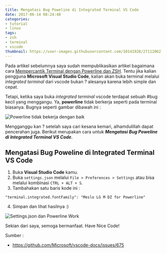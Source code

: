 ```yaml
---
title: Mengatasi Bug Poweline di Integrated Terminal VS Code
date: 2017-06-14 08:24:48
categories:
- tutorial
- linux
tags:
- zsh
- terminal
- vscode
thumbnail: https://user-images.githubusercontent.com/10141928/27112062-aa809f4a-50de-11e7-81d5-605fe57b7b4f.png
---
```

Pada artikel sebelumnya saya sudah mempublikasikan artikel bagaimana cara [Mempercantik Terminal dengan Powerline dan ZSH](https://idindrakusuma.github.io/2017/06/14/Mempercantik-Terminal-dengan-Powerline-dan-ZSH/). Tentu jika kalian pengguna **Microsoft Visual Studio Code**, kalian akan buka terminal melalui _integrated terminal_ dari vscode bukan ? alesanya karena lebih simple dan cepat. <!--more-->

Tetapi, ketika saya buka _integrated terminal_ vscode terdapat sebuah #bug kecil yang menggangu. Ya, **powerline** tidak berkerja seperti pada terminal biasanya. Bugnya seperti gambar dibawah ini :

![Powerline tidak bekerja dengan baik](https://user-images.githubusercontent.com/10141928/27112063-aa82d530-50de-11e7-9fb2-a89b9eabfb6c.png)

Mengganggu kan ? setelah saya cari kesana kemari, alhamdulillah dapat pencerahan juga. Berikut merupakan cara untuk _**Mengatasi Bug Poweline di Integrated Terminal VS Code**_.

## Mengatasi Bug Poweline di Integrated Terminal VS Code
1. Buka **Visual Studio Code** kamu.
2. Buka `settings.json` melalui `File > Preferences > Settings` atau bisa melalui kombinasi `CTRL + ALT + S`.
3. Tambahakan satu baris kode ini :
```
"terminal.integrated.fontFamily": "Meslo LG M DZ for Powerline"
```
4. Simpan dan lihat hasilnya :)

![Settings.json dan Powerline Work](https://user-images.githubusercontent.com/10141928/27112062-aa809f4a-50de-11e7-81d5-605fe57b7b4f.png)

Sekian dari saya, semoga bermanfaat. Have Nice Code!

Sumber :
- https://github.com/Microsoft/vscode-docs/issues/675
